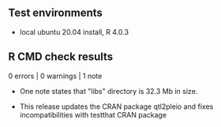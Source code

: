 ## Test environments

* local ubuntu 20.04 install, R 4.0.3


## R CMD check results  

0 errors | 0 warnings | 1 note

* One note states that "libs" directory is 32.3 Mb in size.

* This release updates the CRAN package qtl2pleio and fixes incompatibilities with testthat CRAN package


